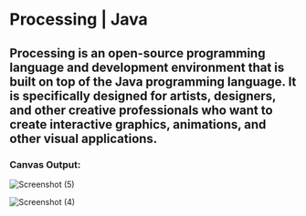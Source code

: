 # Processing | Java
## Processing is an open-source programming language and development environment that is built on top of the Java programming language. It is specifically designed for artists, designers, and other creative professionals who want to create interactive graphics, animations, and other visual applications.
### Canvas Output: 
![Screenshot (5)](https://github.com/aman2000raj/Four-Balls-Challenge/assets/66414882/57f44cea-15f8-403f-a0d5-df61d3ea993f)

![Screenshot (4)](https://github.com/aman2000raj/Four-Balls-Challenge/assets/66414882/58402a34-98c0-4915-b3ad-e089e95873ea)

